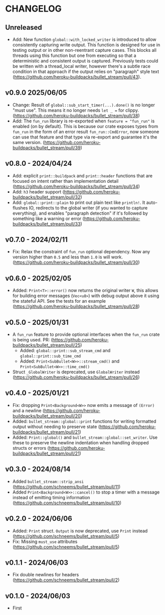 # CHANGELOG

## Unreleased

- Add: New function `global::with_locked_writer` is introduced to allow consistently capturing write output. This function is designed for use in testing output or in other non-reentrant capture cases. This blocks all threads using this function but one from executing so that a deterministic and consistent output is captured. Previously tests could be written with a thread_local writer, however there's a subtle race condition in that approach if the output relies on "paragraph" style text (https://github.com/heroku-buildpacks/bullet_stream/pull/43).

## v0.9.0 2025/06/05

- Change: Result of `global::sub_start_timer(...).done()` is no longer "must use". This means it no longer needs `let _ =` for clippy. (https://github.com/heroku-buildpacks/bullet_stream/pull/38)
- Add: The `fun_run` library is re-exported when `feature = "fun_run"` is enabled (on by default). This is because our crate exposes types from `fun_run` in the form of an error result `fun_run::CmdError`, now someone can use that feature and that type via re-export and guarantee it's the same version. (https://github.com/heroku-buildpacks/bullet_stream/pull/39)

## v0.8.0 - 2024/04/24

- Add: explicit `print::buildpack` and `print::header` functions that are focused on intent rather than implementation detail (https://github.com/heroku-buildpacks/bullet_stream/pull/34)
- Add: `h3` header support (https://github.com/heroku-buildpacks/bullet_stream/pull/32)
- Add: `global::print::plain` to print out plain text like `println!`. It auto-flushes IO, redirects to the global writer (if you wanted to capture everything), and enables "paragraph detection" if it's followed by something like a warning or error (https://github.com/heroku-buildpacks/bullet_stream/pull/33)

## v0.7.0 - 2024/02/11

- Fix: Relax the constraint of `fun_run` optional dependency. Now any version higher than `0.5` and less than `1.0` is will work. (https://github.com/heroku-buildpacks/bullet_stream/pull/30)

## v0.6.0 - 2025/02/05

- Added: `Print<T>::error()` now returns the original writer `W`, this allows for building error messages (`Vec<u8>`) with debug output above it using the stateful API. See the tests for an example (https://github.com/heroku-buildpacks/bullet_stream/pull/28)

## v0.5.0 - 2025/01/31

- A `fun_run` feature to provide optional interfaces when the `fun_run` crate is being used. PR: (https://github.com/heroku-buildpacks/bullet_stream/pull/25)
  - Added: `global::print::sub_stream_cmd` and `global::print::sub_time_cmd`
  - Added: `Print<SubBullet<W>>::stream_cmd()` and `Print<SubBullet<W>>::time_cmd()`
- Struct `_GlobalWriter` is deprecated, use `GlobalWriter` instead (https://github.com/heroku-buildpacks/bullet_stream/pull/26)

## v0.4.0 - 2025/01/21

- Fix: dropping `Print<Background<W>>` now emits a message of `(Error)` and a newline (https://github.com/heroku-buildpacks/bullet_stream/pull/20)
- Added: `bullet_stream::global::print` functions for writing formatted output without needing to preserve state (https://github.com/heroku-buildpacks/bullet_stream/pull/21)
- Added: `Print::global()` and `bullet_stream::global::set_writer`. Use these to preserve the newline indentation when handling dropped structs or errors (https://github.com/heroku-buildpacks/bullet_stream/pull/21)

## v0.3.0 - 2024/08/14

- Added `bullet_stream::strip_ansi` (https://github.com/schneems/bullet_stream/pull/11)
- Added `Print<Background<W>>::cancel()` to stop a timer with a message instead of emitting timing information (https://github.com/schneems/bullet_stream/pull/10)

## v0.2.0 - 2024/06/06

- Added: `Print` struct. `Output` is now deprecated, use `Print` instead (https://github.com/schneems/bullet_stream/pull/5)
- Fix: Missing `must_use` attributes (https://github.com/schneems/bullet_stream/pull/5)

## v0.1.1 - 2024/06/03

- Fix double newlines for headers (https://github.com/schneems/bullet_stream/pull/2)

## v0.1.0 - 2024/06/03

- First
